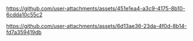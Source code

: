 

https://github.com/user-attachments/assets/451e1ea4-a3c9-4175-8b10-6cdda10c55c2



https://github.com/user-attachments/assets/6d13ae36-23da-4f0d-8b14-fd7a359419db

